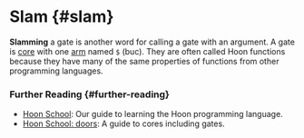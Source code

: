 # Slam {#slam}

 **Slamming** a gate is another word for calling a gate with an argument. A gate is [core](core.md) with one [arm](arm.md) named `$` (buc). They are often called Hoon functions because they have many of the same properties of functions from other programming languages.

### Further Reading {#further-reading}

- [Hoon School](../courses/hoon-school): Our guide to learning the Hoon programming language.
- [Hoon School: doors](../courses/hoon-school/K-doors.md): A guide to cores including gates.

